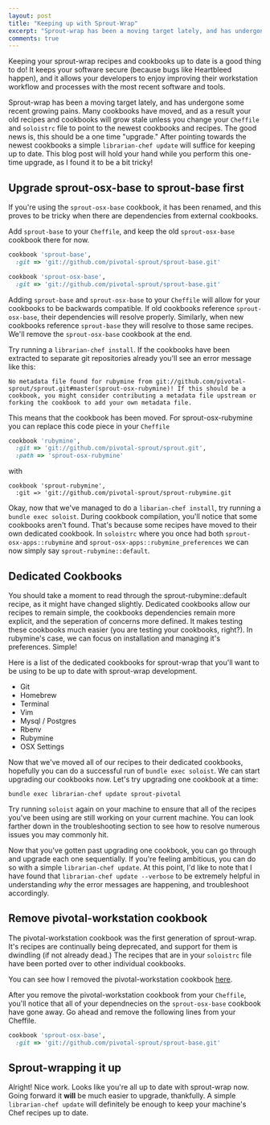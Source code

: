 ```yaml
---
layout: post
title: "Keeping up with Sprout-Wrap"
excerpt: "Sprout-wrap has been a moving target lately, and has undergone some recent growing pains."
comments: true
---
```


Keeping your sprout-wrap recipes and cookbooks up to date is a good thing to do! It keeps your software secure (because bugs like Heartbleed happen), and it allows your developers to enjoy improving their workstation workflow and processes with the most recent software and tools.

Sprout-wrap has been a moving target lately, and has undergone some recent growing pains. Many cookbooks have moved, and as a result your old recipes and cookbooks will grow stale unless you change your `Cheffile` and `soloistrc` file to point to the newest cookbooks and recipes. The good news is, this should be a one time "upgrade." After pointing towards the newest cookbooks a simple `librarian-chef update` will suffice for keeping up to date. This blog post will hold your hand while you perform this one-time upgrade, as I found it to be a bit tricky!

## Upgrade sprout-osx-base to sprout-base first

If you're using the `sprout-osx-base` cookbook, it has been renamed, and this proves to be tricky when there are dependencies from external cookbooks.

Add `sprout-base` to your `Cheffile`, and keep the old `sprout-osx-base` cookbook there for now. 

```ruby
cookbook 'sprout-base',
  :git => 'git://github.com/pivotal-sprout/sprout-base.git'

cookbook 'sprout-osx-base',
  :git => 'git://github.com/pivotal-sprout/sprout-base.git'
```

Adding `sprout-base` and `sprout-osx-base` to your `Cheffile` will allow for your cookbooks to be backwards compatible. If old cookbooks reference `sprout-osx-base`, their dependencies will resolve properly. Similarly, when new cookbooks reference `sprout-base` they will resolve to those same recipes. We'll remove the `sprout-osx-base` cookbook at the end.

Try running a `librarian-chef install`. If the cookbooks have been extracted to separate git repositories already you'll see an error message like this:

```No metadata file found for rubymine from git://github.com/pivotal-sprout/sprout.git#master(sprout-osx-rubymine)! If this should be a cookbook, you might consider contributing a metadata file upstream or forking the cookbook to add your own metadata file.```

This means that the cookbook has been moved. For sprout-osx-rubymine you can replace this code piece in your `Cheffile`

```ruby
cookbook 'rubymine',
  :git => 'git://github.com/pivotal-sprout/sprout.git',
  :path => 'sprout-osx-rubymine'
  ```
with

```
cookbook 'sprout-rubymine',
  :git => 'git://github.com/pivotal-sprout/sprout-rubymine.git
```
Okay, now that we've managed to do a `libarian-chef install`, try running a `bundle exec soloist`. During cookbook compilation, you'll notice that some cookbooks aren't found. That's because some recipes have moved to their own dedicated cookbook. In `soloistrc` where you once had both `sprout-osx-apps::rubymine` and `sprout-osx-apps::rubymine_preferences` we can now simply say `sprout-rubymine::default`.

## Dedicated Cookbooks

You should take a moment to read through the sprout-rubymine::default recipe, as it might have changed slightly.  Dedicated cookbooks allow our recipes to remain simple, the cookbooks dependencies remain more explicit, and the seperation of concerns more defined. It makes testing these cookbooks much easier (you are testing your cookbooks, right?).  In rubymine's case, we can focus on installation and managing it's preferences. Simple! 

Here is a list of the dedicated cookbooks for sprout-wrap that you'll want to be using to be up to date with sprout-wrap development.

* Git
* Homebrew
* Terminal
* Vim
* Mysql / Postgres
* Rbenv
* Rubymine
* OSX Settings

Now that we've moved all of our recipes to their dedicated cookbooks, hopefully you can do a successful run of `bundle exec soloist`. We can start upgrading our cookbooks now. Let's try upgrading one cookbook at a time:

`bundle exec librarian-chef update sprout-pivotal`

Try running `soloist` again on your machine to ensure that all of the recipes you've been using are still working on your current machine. You can look farther down in the troubleshooting section to see how to resolve numerous issues you may commonly hit.

Now that you've gotten past upgrading one cookbook, you can go through and upgrade each one sequentially. If you're feeling ambitious, you can do so with a simple `librarian-chef update`. At this point, I'd like to note that I have found that `librarian-chef update --verbose` to be extremely helpful in understanding _why_ the error messages are happening, and troubleshoot accordingly.

## Remove pivotal-workstation cookbook

The pivotal-workstation cookbook was the first generation of sprout-wrap. It's recipes are continually being deprecated, and support for them is dwindling (if not already dead.) The recipes that are in your `soloistrc` file have been ported over to other individual cookbooks.

You can see how I removed the pivotal-workstation cookbook [here](https://github.com/hjhart/sprout-wrap/compare/ea089d6ff7f28c4dcea173d5116c355ea7e34db8...fea5351ba594a81b7911ccd80660d9c29dd32df8).

After you remove the pivotal-workstation cookbook from your `Cheffile`, you'll notice that all of your dependnecies on the `sprout-osx-base` cookbook have gone away. Go ahead and remove the following lines from your Cheffile.

```ruby
cookbook 'sprout-osx-base',
  :git => 'git://github.com/pivotal-sprout/sprout-base.git'
```

## Sprout-wrapping it up

Alright! Nice work. Looks like you're all up to date with sprout-wrap now. Going forward it **will** be much easier to upgrade, thankfully. A simple `librarian-chef update` will definitely be enough to keep your machine's Chef recipes up to date.


